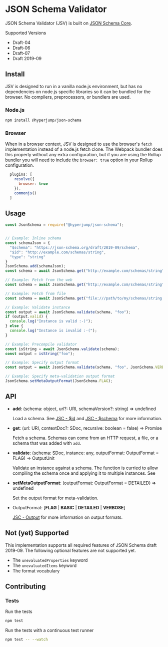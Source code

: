 # JSON Schema Validator
JSON Schema Validator (JSV) is built on [JSON Schema Core](https://github.com/jdesrosiers/json-schema-core).

Supported Versions
* Draft-04
* Draft-06
* Draft-07
* Draft 2019-09

## Install
JSV is designed to run in a vanilla node.js environment, but has no dependencies
on node.js specific libraries so it can be bundled for the browser.  No
compilers, preprocessors, or bundlers are used.

### Node.js
```bash
npm install @hyperjump/json-schema
```

### Browser
When in a browser context, JSV is designed to use the browser's `fetch`
implementation instead of a node.js fetch clone. The Webpack bundler does this
properly without any extra configuration, but if you are using the Rollup
bundler you will need to include the `browser: true` option in your Rollup
configuration.

```javascript
  plugins: [
    resolve({
      browser: true
    }),
    commonjs()
  ]
```

## Usage
```javascript
const JsonSchema = require("@hyperjump/json-schema");


// Example: Inline schema
const schemaJson = {
  "$schema": "https://json-schema.org/draft/2019-09/schema",
  "$id": "http://example.com/schemas/string",
  "type": "string"
}
JsonSchema.add(schemaJson);
const schema = await JsonSchema.get("http://example.com/schemas/string");

// Example: Fetch from the web
const schema = await JsonSchema.get("http://example.com/schemas/string");

// Example: Fetch from file
const schema = await JsonSchema.get("file:///path/to/my/schemas/string.schema.json");

// Example: Validate instance
const output = await JsonSchema.validate(schema, "foo");
if (output.valid) {
  console.log("Instance is valid :-)");
} else {
  console.log("Instance is invalid :-(");
}

// Example: Precompile validator
const isString = await JsonSchema.validate(schema);
const output = isString("foo");

// Example: Specify output format
const output = await JsonSchema.validate(schema, "foo", JsonSchema.VERBOSE);

// Example: Specify meta-validation output format
JsonSchema.setMetaOutputFormat(JsonSchema.FLAG);
```

## API
* **add**: (schema: object, url?: URI, schemaVersion?: string) => undefined

    Load a schema. See [JSC - $id](https://github.com/jdesrosiers/json-schema-core#id)
    and [JSC - $schema](https://github.com/jdesrosiers/json-schema-core#schema-1)
    for more information.
* **get**: (url: URI, contextDoc?: SDoc, recursive: boolean = false) => Promise<SDoc>

    Fetch a schema. Schemas can come from an HTTP request, a file, or a schema
    that was added with `add`.
* **validate**: (schema: SDoc, instance: any, outputFormat: OutputFormat = FLAG) => OutputUnit

    Validate an instance against a schema. The function is curried to allow
    compiling the schema once and applying it to multiple instances. See
* **setMetaOutputFormat**: (outputFormat: OutputFormat = DETAILED) => undefined

    Set the output format for meta-validation.
* OutputFormat: [**FLAG** | **BASIC** | **DETAILED** | **VERBOSE**]

    [JSC - Output](https://github.com/jdesrosiers/json-schema-core#output) for
    more information on output formats.

## Not (yet) Supported
This implementation supports all required features of JSON Schema draft 2019-09.
The following optional features are not supported yet.

* The `unevaluatedProperties` keyword
* The `unevaluatedItems` keyword
* The format vocabulary

## Contributing

### Tests

Run the tests

```bash
npm test
```

Run the tests with a continuous test runner

```bash
npm test -- --watch
```
